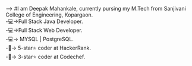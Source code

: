 --> #I am Deepak Mahankale, currently pursing my M.Tech from Sanjivani College of Engineering, Kopargaon.
<br>
-💻->Full Stack Java Developer.
<br>
-💻->Full Stack Web Developer.
<br>
-💻-> MYSQL | PostgreSQL.
<br>
-🥇-> 5-star⭐️ coder at HackerRank.
<br>
-🥇-> 3-star⭐️ coder at Codechef. 
<br>
